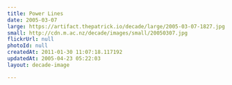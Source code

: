 ```yaml
---
title: Power Lines
date: 2005-03-07
large: https://artifact.thepatrick.io/decade/large/2005-03-07-1827.jpg
small: http://cdn.m.ac.nz/decade/images/small/20050307.jpg
flickrUrl: null
photoId: null
createdAt: 2011-01-30 11:07:18.117192
updatedAt: 2005-04-23 05:22:03
layout: decade-image

---
```


